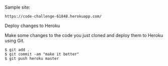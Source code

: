 Sample site: 

```
https://code-challenge-61848.herokuapp.com/
```

Deploy changes to Heroku

Make some changes to the code you just cloned and deploy them to Heroku using Git.

    $ git add .
    $ git commit -am "make it better"
    $ git push heroku master
